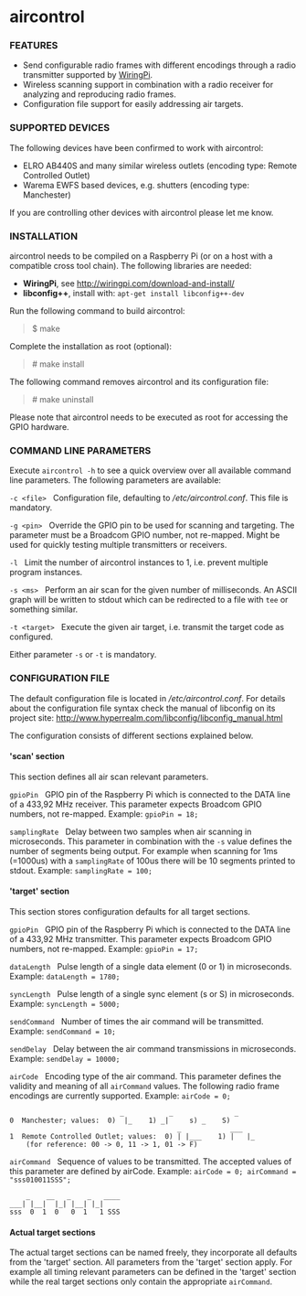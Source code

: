 # **aircontrol**

### **FEATURES**

* Send configurable radio frames with different encodings through a radio transmitter supported by [WiringPi](http://wiringpi.com/).
* Wireless scanning support in combination with a radio receiver for analyzing and reproducing radio frames.
* Configuration file support for easily addressing air targets.


### **SUPPORTED DEVICES**

The following devices have been confirmed to work with aircontrol: 
* ELRO AB440S and many similar wireless outlets (encoding type: Remote Controlled Outlet)
* Warema EWFS based devices, e.g. shutters (encoding type: Manchester)

If you are controlling other devices with aircontrol please let me know.


### **INSTALLATION**

aircontrol needs to be compiled on a Raspberry Pi (or on a host with a compatible cross tool chain). The following libraries are needed:

* **WiringPi**, see <http://wiringpi.com/download-and-install/>
* **libconfig++**, install with: `apt-get install libconfig++-dev`

Run the following command to build aircontrol:
> $ make

Complete the installation as root (optional):
> \# make install

The following command removes aircontrol and its configuration file:
> \# make uninstall

Please note that aircontrol needs to be executed as root for accessing the GPIO hardware.


### **COMMAND LINE PARAMETERS**

Execute `aircontrol -h` to see a quick overview over all available command line parameters. The following parameters are available:

`-c <file>` &nbsp; Configuration file, defaulting to */etc/aircontrol.conf*. This file is mandatory.

`-g <pin>` &nbsp; Override the GPIO pin to be used for scanning and targeting. The parameter must be a Broadcom GPIO number, not re-mapped. Might be used for quickly testing multiple transmitters or receivers.

`-l` &nbsp; Limit the number of aircontrol instances to 1, i.e. prevent multiple program instances.
        
`-s <ms>` &nbsp; Perform an air scan for the given number of milliseconds. An ASCII graph will be written to stdout which can be redirected to a file with `tee` or something similar.
        
`-t <target>` &nbsp; Execute the given air target, i.e. transmit the target code as configured.

Either parameter `-s` or `-t` is mandatory.


### **CONFIGURATION FILE**

The default configuration file is located in */etc/aircontrol.conf*. For details about the configuration file syntax check the manual of libconfig on its project site: <http://www.hyperrealm.com/libconfig/libconfig_manual.html>

The configuration consists of different sections explained below.

#### 'scan' section

This section defines all air scan relevant parameters.

`gpioPin` &nbsp; GPIO pin of the Raspberry Pi which is connected to the DATA line of a 433,92 MHz receiver. This parameter expects Broadcom GPIO numbers, not re-mapped. Example: `gpioPin = 18;`

`samplingRate` &nbsp; Delay between two samples when air scanning in microseconds. This parameter in combination with the `-s` value defines the number of segments being output. For example when scanning for 1ms (=1000us) with a `samplingRate` of 100us there will be 10 segments printed to stdout. Example: `samplingRate = 100;`

#### 'target' section

This section stores configuration defaults for all target sections.

`gpioPin` &nbsp; GPIO pin of the Raspberry Pi which is connected to the DATA line of a 433,92 MHz transmitter. This parameter expects Broadcom GPIO numbers, not re-mapped. Example: `gpioPin = 17;`

`dataLength` &nbsp; Pulse length of a single data element (0 or 1) in microseconds. Example: `dataLength = 1780;`

`syncLength` &nbsp; Pulse length of a single sync element (s or S) in microseconds. Example: `syncLength = 5000;`

`sendCommand` &nbsp; Number of times the air command will be transmitted. Example: `sendCommand = 10;`

`sendDelay` &nbsp; Delay between the air command transmissions in microseconds. Example: `sendDelay = 10000;`

`airCode` &nbsp; Encoding type of the air command. This parameter defines the validity and meaning of all `airCommand` values. The following radio frame encodings are currently supported. Example: `airCode = 0;`

                               _           _               _ 
    0  Manchester; values:  0)  |_    1) _|     s) _    S)
                                             _            ___
    1  Remote Controlled Outlet; values:  0) | |___    1) |   |_
        (for reference: 00 -> 0, 11 -> 1, 01 -> F)
    

`airCommand` &nbsp; Sequence of values to be transmitted. The accepted values of this parameter are defined by airCode. Example: `airCode = 0; airCommand = "sss010011SSS";`

        _    __   _    _   ____
    ___| |__|  |_| |__| |_| 
    sss  0  1  0   0  1   1 SSS

#### Actual target sections

The actual target sections can be named freely, they incorporate all defaults from the 'target' section. All parameters from the 'target' section apply. For example all timing relevant parameters can be defined in the 'target' section while the real target sections only contain the appropriate `airCommand`.
